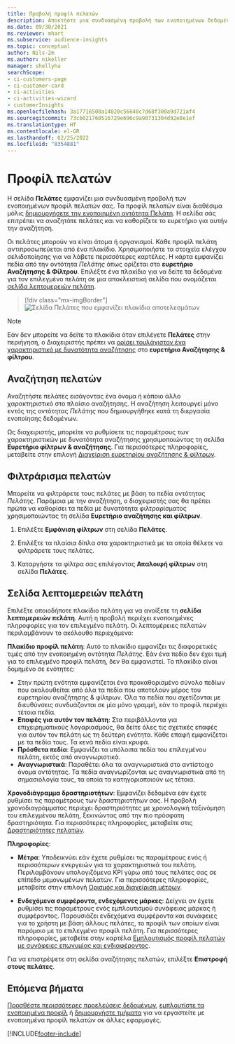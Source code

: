 ```yaml
---
title: Προβολή προφίλ πελατών
description: Αποκτήστε μια συνδυασμένη προβολή των ενοποιημένων δεδομένων του πελάτη σας.
ms.date: 09/30/2021
ms.reviewer: mhart
ms.subservice: audience-insights
ms.topic: conceptual
author: Nils-2m
ms.author: nikeller
manager: shellyha
searchScope:
- ci-customers-page
- ci-customer-card
- ci-activities
- ci-activities-wizard
- customerInsights
ms.openlocfilehash: 3a17716508a14020c56640c7d68f300a9d721af4
ms.sourcegitcommit: 73cb021760516729e696c9a90731304d92e0e1ef
ms.translationtype: HT
ms.contentlocale: el-GR
ms.lasthandoff: 02/25/2022
ms.locfileid: "8354881"
---
```

# <a name="customer-profiles"></a>Προφίλ πελατών

Η σελίδα **Πελάτες** εμφανίζει μια συνδυασμένη προβολή των ενοποιημένων προφίλ πελατών σας. Τα προφίλ πελατών είναι διαθέσιμα μόλις [δημιουργήσετε την ενοποιημένη οντότητα Πελάτη](data-unification.md). Η σελίδα σάς επιτρέπει να αναζητάτε πελάτες και να καθορίζετε το ευρετήριο για αυτήν την αναζήτηση.

Οι πελάτες μπορούν να είναι άτομα ή οργανισμοί. Κάθε προφίλ πελάτη αντιπροσωπεύεται από ένα πλακίδιο. Χρησιμοποιήστε τα στοιχεία ελέγχου σελιδοποίησης για να λάβετε περισσότερες καρτέλες. Η κάρτα εμφανίζει πεδία από την οντότητα *Πελάτης* όπως ορίζεται στο **ευρετήριο Αναζήτησης & Φίλτρου**. Επιλέξτε ένα πλακίδιο για να δείτε τα δεδομένα για τον επιλεγμένο πελάτη σε μια αποκλειστική σελίδα που ονομάζεται [σελίδα λεπτομερειών πελάτη](customer-profiles.md#customer-details-page).

> [!div class="mx-imgBorder"] 
> ![Σελίδα Πελάτες που εμφανίζει πλακίδια αποτελεσμάτων](media/customers-page-result-tiles-B2C.png "Σελίδα Πελάτες που εμφανίζει πλακίδια αποτελεσμάτων")

> [!NOTE]
> Εάν δεν μπορείτε να δείτε τα πλακίδια όταν επιλέγετε **Πελάτες** στην περιήγηση, ο Διαχειριστής πρέπει να [ορίσει τουλάχιστον ένα χαρακτηριστικό με δυνατότητα αναζήτησης](search-filter-index.md) στο **ευρετήριο Αναζήτησης & φίλτρου**.

## <a name="search-for-customers"></a>Αναζήτηση πελατών

Αναζητήστε πελάτες εισάγοντας ένα όνομα ή κάποιο άλλο χαρακτηριστικό στο πλαίσιο αναζήτησης. Η αναζήτηση λειτουργεί μόνο εντός της οντότητας _Πελάτης_ που δημιουργήθηκε κατά τη διεργασία ενοποίησης δεδομένων.

Ως διαχειριστής, μπορείτε να ρυθμίσετε τις παραμέτρους των χαρακτηριστικών με δυνατότητα αναζήτησης χρησιμοποιώντας τη σελίδα **Ευρετήριο φίλτρων & αναζήτησης**. Για περισσότερες πληροφορίες, μεταβείτε στην επιλογή [Διαχείριση ευρετηρίου αναζήτησης & φίλτρων](search-filter-index.md).

## <a name="filter-customers"></a>Φιλτράρισμα πελατών

Μπορείτε να φιλτράρετε τους πελάτες με βάση τα πεδία οντότητας _Πελάτης_. Παρόμοια με την αναζήτηση, ο διαχειριστής σας θα πρέπει πρώτα να καθορίσει τα πεδία με δυνατότητα φιλτραρίσματος χρησιμοποιώντας τη σελίδα **Ευρετήριο αναζήτησης και φίλτρων**.

1. Επιλέξτε **Εμφάνιση φίλτρων** στη σελίδα **Πελάτες**.

1. Επιλέξτε τα πλαίσια δίπλα στα χαρακτηριστικά με τα οποία θέλετε να φιλτράρετε τους πελάτες.

1. Καταργήστε τα φίλτρα σας επιλέγοντας **Απαλοιφή φίλτρων** στη σελίδα **Πελάτες**.

## <a name="customer-details-page"></a>Σελίδα λεπτομερειών πελάτη

Επιλέξτε οποιοδήποτε πλακίδιο πελάτη για να ανοίξετε τη **σελίδα λεπτομερειών πελάτη**. Αυτή η προβολή περιέχει ενοποιημένες πληροφορίες για τον επιλεγμένο πελάτη. Οι λεπτομέρειες πελατών περιλαμβάνουν το ακόλουθο περιεχόμενο:

**Πλακίδιο προφίλ πελάτη**: Αυτό το πλακίδιο εμφανίζει τις διαφορετικές τιμές από την ενοποιημένη οντότητα _Πελάτης_. Εάν ένα πεδίο δεν έχει τιμή για το επιλεγμένο προφίλ πελάτη, δεν θα εμφανιστεί. Το πλακίδιο είναι δομημένο σε ενότητες:  
  - Στην πρώτη ενότητα εμφανίζεται ένα προκαθορισμένο σύνολο πεδίων που ακολουθείται από όλα τα πεδία που αποτελούν μέρος του ευρετηρίου αναζήτησης & φίλτρων. Όλα τα πεδία που σχετίζονται με διευθύνσεις συνδυάζονται σε μία μόνο γραμμή, εάν το προφίλ περιέχει τέτοια πεδία. 
  - **Επαφές για αυτόν τον πελάτη**: Στα περιβάλλοντα για επιχειρηματικούς λογαριασμούς, θα δείτε όλες τις σχετικές επαφές για αυτόν τον πελάτη ως τη δεύτερη ενότητα. Κάθε επαφή εμφανίζεται με τα πεδία τους. Τα κενά πεδία είναι κρυφά.
  - **Πρόσθετα πεδία**: Εμφανίζει τα υπόλοιπα πεδία του επιλεγμένου πελάτη, εκτός από αναγνωριστικά. 
  - **Αναγνωριστικά**: Παραθέτει όλα τα αναγνωριστικά στο αντίστοιχο όνομα οντότητας. Τα πεδία αναγνωρίζονται ως αναγνωριστικά από τη σημασιολογία τους, τα οποία τα κατηγοριοποιούν ως τέτοια.

**Χρονοδιάγραμμα δραστηριοτήτων**: Εμφανίζει δεδομένα εάν έχετε ρυθμίσει τις παραμέτρους των δραστηριοτήτων σας. Η προβολή χρονοδιαγράμματος περιέχει δραστηριότητες με χρονολογική ταξινόμηση του επιλεγμένου πελάτη, ξεκινώντας από την πιο πρόσφατη δραστηριότητα. Για περισσότερες πληροφορίες, μεταβείτε στις [Δραστηριότητες πελατών](activities.md).

**Πληροφορίες**:  
  - **Μέτρα**: Υποδεικνύει εάν έχετε ρυθμίσει τις παραμέτρους ενός ή περισσότερων ενεργειών για τα χαρακτηριστικά του πελάτη. Περιλαμβάνουν υπολογιζόμενα KPI γύρω από τους πελάτες σας σε επίπεδο μεμονωμένων πελατών. Για περισσότερες πληροφορίες, μεταβείτε στην επιλογή [Ορισμός και διαχείριση μέτρων](measures.md).

  - **Ενδεχόμενα συμφέροντα, ενδεχόμενες μάρκες**: Δείχνει αν έχετε ρυθμίσει τις παραμέτρους ενός εμπλουτισμού συνάφειας μάρκας ή συμφέροντος. Παρουσιάζει ενδεχόμενα συμφέροντα και συνάφειες για το χρήστη με βάση άλλους πελάτες, το προφίλ των οποίων είναι παρόμοιο με το επιλεγμένο προφίλ πελάτη. Για περισσότερες πληροφορίες, μεταβείτε στην καρτέλα [Εμπλουτισμός προφίλ πελατών με συνάφειες επωνυμίας και ενδιαφέροντος](enrichment-microsoft.md).

Για να επιστρέψετε στη σελίδα αναζήτησης πελατών, επιλέξτε **Επιστροφή στους πελάτες**.

## <a name="next-steps"></a>Επόμενα βήματα

[Προσθέστε περισσότερες προελεύσεις δεδομένων](data-sources.md), [εμπλουτίστε τα ενοποιημένα προφίλ](enrichment-hub.md) ή [δημιουργήστε τμήματα](segments.md) για να εργαστείτε με ενοποιημένα προφίλ πελατών σε άλλες εφαρμογές.


[!INCLUDE[footer-include](../includes/footer-banner.md)]
